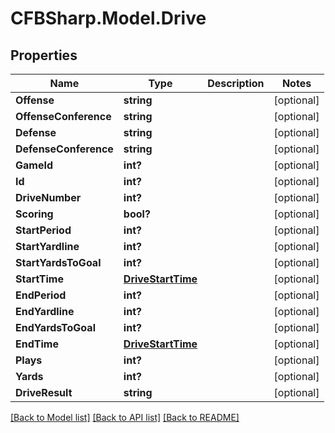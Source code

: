# CFBSharp.Model.Drive
## Properties

Name | Type | Description | Notes
------------ | ------------- | ------------- | -------------
**Offense** | **string** |  | [optional] 
**OffenseConference** | **string** |  | [optional] 
**Defense** | **string** |  | [optional] 
**DefenseConference** | **string** |  | [optional] 
**GameId** | **int?** |  | [optional] 
**Id** | **int?** |  | [optional] 
**DriveNumber** | **int?** |  | [optional] 
**Scoring** | **bool?** |  | [optional] 
**StartPeriod** | **int?** |  | [optional] 
**StartYardline** | **int?** |  | [optional] 
**StartYardsToGoal** | **int?** |  | [optional] 
**StartTime** | [**DriveStartTime**](DriveStartTime.md) |  | [optional] 
**EndPeriod** | **int?** |  | [optional] 
**EndYardline** | **int?** |  | [optional] 
**EndYardsToGoal** | **int?** |  | [optional] 
**EndTime** | [**DriveStartTime**](DriveStartTime.md) |  | [optional] 
**Plays** | **int?** |  | [optional] 
**Yards** | **int?** |  | [optional] 
**DriveResult** | **string** |  | [optional] 

[[Back to Model list]](../README.md#documentation-for-models) [[Back to API list]](../README.md#documentation-for-api-endpoints) [[Back to README]](../README.md)

